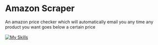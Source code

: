 # Amazon Scraper

An amazon price checker which will automatically email you any time any product you want goes below a certain price
<br><br>
[![My Skills](https://skills.thijs.gg/icons?i=mongodb,nodejs)](https://skills.thijs.gg)